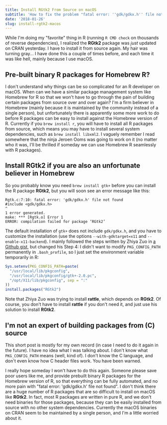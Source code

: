 ```yaml
---
title: Install RGtk2 From Source on macOS
subtitle: 'How to fix the problem "fatal error: ''gdk/gdkx.h'' file not found"'
date: '2018-01-26'
slug: install-rgtk2-macos
---
```


While I'm doing my "favorite" thing in R (running `R CMD check` on thousands of reverse dependencies), I realized the **RGtk2** package was _just_ updated on CRAN yesterday. I have to install it from source again. My hair was turning gray... I have done this a couple of times before, and each time it was like hell, mainly because I use macOS.

## Pre-built binary R packages for Homebrew R?

I don't understand why things can be so complicated for an R developer on macOS. When can we have a similar package management system like Homebrew for R so that we won't have to go through the pain of building certain packages from source over and over again? I'm a firm believer in Homebrew (mainly because it is maintained by the community instead of a single person), but unfortunately there is apparently some more work to do before R packages can be easy to install against the Homebrew version of R. Currently if you `brew install r`, you will have to install all R packages from source, which means you may have to install several system dependencies, such as `brew install libxml2`. I vaguely remember I read somewhere that the ninja Jeroen Ooms was going to work on it (no matter who it was, I'll be thrilled if someday we can use Homebrew R seamlessly with R packages).

## Install RGtk2 if you are also an unfortunate believer in Homebrew

So you probably know you need `brew install gtk+` before you can install the R package **RGtk2**, but you will soon see an error message like this:

```
Rgtk.c:7:10: fatal error: 'gdk/gdkx.h' file not found
#include <gdk/gdkx.h>
^
1 error generated.
make: *** [Rgtk.o] Error 1
ERROR: compilation failed for package ‘RGtk2’
```

The default installation of `gtk+` does not include `gdk/gdkx.h`, and you have to customize the installation (use the options `--with-gdktarget=x11` and `--enable-x11-backend`). I mainly followed the steps written by Zhiya Zuo in [a Github gist](https://gist.github.com/zhiyzuo/a489ffdcc5da87f28f8589a55aa206dd), but changed his Step 4: I didn't want to modify `PKG_CONFIG_PATH` permanently in `.bash_profile`, so I just set the environment variable temporarily in R:

```r
Sys.setenv(PKG_CONFIG_PATH=paste(
  "/usr/local/lib/pkgconfig",
  "/usr/local/lib/pkgconfig/gtk+-2.0.pc",
  "/opt/X11/lib/pkgconfig", sep = ":"
))
install.packages("RGtk2")
```

Note that Zhiya Zuo was trying to install **rattle**, which depends on **RGtk2**. Of
course, you don't have to install **rattle** if you don't need it, and just use his solution to install **RGtk2**.

## I'm not an expert of building packages from \(C) source

This short post is mostly for my own record (in case I need to do it again in the future). I have no idea what I was talking about. I don't know what `PKG_CONFIG_PATH` means (well, kind of). I don't know the C language, and don't even know how C header files work. You have been warned.

I really hope someday I won't have to do this again. Someone please save poor users like me, and provide prebuilt binary R packages for the Homebrew version of R, so that everything can be fully automated, and no more pain with "fatal error: 'gdk/gdkx.h' file not found". I don't think there are a huge number of R packages that are so difficult to install on macOS like **RGtk2**. In fact, most R packages are written in pure R, and we don't need binaries for those packages, because they can be easily installed from source with no other system dependencies. Currently the macOS binaries on CRAN seem to be maintained by a single person, and I'm a little worried about it.
